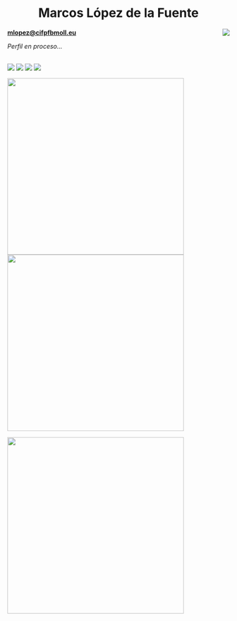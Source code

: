 <h1 align="center">Marcos López de la Fuente</h1>

<img align="right" src="https://komarev.com/ghpvc/?username=Marcos-Lopez-de-la-Fuente"/>

**mlopez@cifpfbmoll.eu**

*Perfil en proceso...*

</br>

<img src="https://github-readme-stats.vercel.app/api?username=Marcos-Lopez-de-la-Fuente&count_private=true&show_icons=true&theme=algolia">

<img src="https://github-readme-stats.vercel.app/api/top-langs/?username=Marcos-Lopez-de-la-Fuente&theme=algolia&layout=compact&langs_count=100">

<img src="https://github-profile-trophy.vercel.app/?username=Marcos-Lopez-de-la-Fuente&theme=algolia">



<img src="https://github-readme-stats.vercel.app/api/wakatime?username=MarcosLopez&theme=algolia&layout=compact">

<img src="https://wakatime.com/share/@MarcosLopez/bc57123e-6967-414b-bce0-d39569d2cd78.svg" width="400"><img src="https://wakatime.com/share/@MarcosLopez/9bb50e0c-3031-48bd-9f57-7203195d8173.svg" width="400">

<img src="https://wakatime.com/share/@MarcosLopez/efe80382-32fb-45d9-aac9-762e316a2523.svg" width="400">
